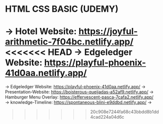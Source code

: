 # HTML CSS BASIC (UDEMY)
-> Hotel Website:   https://joyful-arithmetic-7f04bc.netlify.app/
<<<<<<< HEAD
 -> Edgeledger Website: https://playful-phoenix-41d0aa.netlify.app/
=======
-> Edgeledger Website: https://playful-phoenix-41d0aa.netlify.app/
-> Presentation-Website: https://boisterous-queijadas-a52af9.netlify.app/
-> Hamburger Menu Overlay: https://effervescent-pasca-7cafa2.netlify.app/  
-> knowledge-Timeline: https://spontaneous-blini-e9ddbd.netlify.app/
-> 
>>>>>>> 20c908e7244fa68c43bbdd8b1dd4cad224a04d6c

